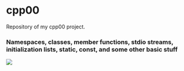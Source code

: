 # cpp00
Repository of my cpp00 project.
### Namespaces, classes, member functions, stdio streams, initialization lists, static, const, and some other basic stuff
![](https://progress-bar.dev/0?title=Score)
